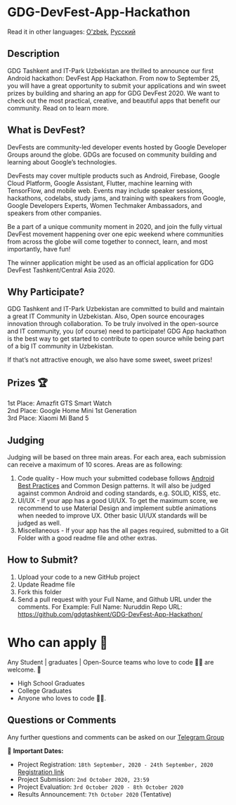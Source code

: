# GDG-DevFest-App-Hackathon
Read it in other languages: [O'zbek](./README.uz.md), [Русский](./README.ru.md)

## Description
GDG Tashkent and IT-Park Uzbekistan are thrilled to announce our first Android hackathon: DevFest App Hackathon. From now to September 25, you will have a great opportunity to submit your applications and win sweet prizes by building and sharing an app for GDG DevFest 2020. We want to check out the most practical, creative, and beautiful apps that benefit our community. Read on to learn more. 

## What is DevFest?
DevFests are community-led developer events hosted by Google Developer Groups around the globe. GDGs are focused on community building and learning about Google’s technologies. 

DevFests may cover multiple products such as Android, Firebase, Google Cloud Platform, Google Assistant, Flutter, machine learning with TensorFlow, and mobile web. Events may include speaker sessions, hackathons, codelabs, study jams, and training with speakers from Google, Google Developers Experts, Women Techmaker Ambassadors, and speakers from other companies.

Be a part of a unique community moment in 2020, and join the fully virtual DevFest movement happening over one epic weekend where communities from across the globe will come together to connect, learn, and most importantly, have fun! 

The winner application might be used as an official application for GDG DevFest Tashkent/Central Asia 2020. 

## Why Participate?
GDG Tashkent and IT-Park Uzbekistan are committed to build and maintain a great IT Community in Uzbekistan. Also, Open source encourages innovation through collaboration. To be truly involved in the open-source and IT community, you (of course) need to participate! GDG App hackathon is the best way to get started to contribute to open source while being part of a big IT community in Uzbekistan. 

If that’s not attractive enough, we also have some sweet, sweet prizes!

## **Prizes** 🏆
1st Place: Amazfit GTS Smart Watch\
2nd Place: Google Home Mini 1st Generation\
3rd Place: Xiaomi Mi Band 5

## Judging
Judging will be based on three main areas. For each area, each submission can receive a maximum of 10 scores. Areas are as following: 
1. Code quality - How much your submitted codebase follows [Android Best Practices](https://developer.android.com/distribute/best-practices) and Common Design patterns. It will also be judged against common Android and coding standards, e.g. SOLID, KISS, etc. 
2. UI/UX - If your app has a good UI/UX. To get the maximum score, we recommend to use Material Design and implement subtle animations when needed to improve UX. Other basic UI/UX standards will be judged as well.
3. Miscellaneous - If your app has the all pages required, submitted to a Git Folder with a good readme file and other extras.

 
## How to Submit?
1. Upload your code to a new GitHub project
2. Update Readme file 
3. Fork this folder
4. Send a pull request with your Full Name, and Github URL under the comments. For Example:
Full Name: Nuruddin
Repo URL: https://github.com/gdgtashkent/GDG-DevFest-App-Hackathon/


# **Who can apply** 📝
Any Student | graduates | Open-Source teams who love to code 👨‍💻 are welcome. 🙏

- High School Graduates
- College Graduates
- Anyone who loves to code 👨‍💻.

## Questions or Comments
Any further questions and comments can be asked on our [Telegram Group](https://t.me/gdgapphackathon)

📆 **Important Dates:**
* Project Registration: `18th September, 2020 - 24th September, 2020` [Registration link](https://forms.gle/H3naG5ZSQvHpoLiW9)
* Project Submission: `2nd October 2020, 23:59`
* Project Evaluation: `3rd October 2020 - 8th October 2020`
* Results Announcement: `7th October 2020` (Tentative)

